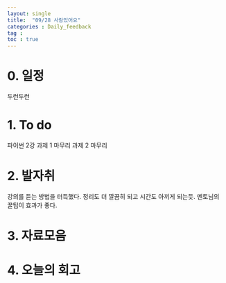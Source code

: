 ```yaml
---
layout: single
title:  "09/28 사람있어요"
categories : Daily_feedback
tag : 
toc : true
---
```



# 0. 일정
두런두런


# 1.  To do
파이썬 2강
과제 1 마무리
과제 2 마무리


# 2.  발자취
강의를 듣는 방법을 터득했다.
정리도 더 깔끔히 되고 시간도 아끼게 되는듯.
멘토님의 꿀팁이 효과가 좋다.

# 3. 자료모음


# 4. 오늘의 회고

